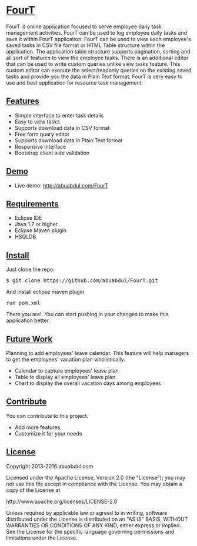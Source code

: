 <h1 id="fourt"><a href="#fourt" class="anchor">FourT</a></h1>

<p> FourT is online application focused to serve employee daily task management activities. FourT can be used to log employee daily tasks and save it within FourT application. FourT can be used to view each employee's saved tasks in CSV file format or HTML Table structure within the application. The application table structure supports pagination, sorting and all sort of features to view the employee tasks. There is an additional editor that can be used to write custom queries unlike view tasks feature. This custom editor can execute the select/readonly queries on the existing saved tasks and provide you the data in Plain Text format. FourT is very easy to use and best application for resource task management.</p>

<h2 id="features"><a href="#features" class="anchor">Features</a></h2>

<ul>
<li>Simple interface to enter task details</li>
<li>Easy to view tasks</li>
<li>Supports download data in CSV format</li>
<li>Free form query editor</li>
<li>Supports download data in Plain Text format</li>
<li>Responsive interface</li>
<li>Bootstrap client side validation</li>
</ul>


<h2 id="demo"><a href="#demo" class="anchor">Demo</a></h2>

<ul>
<li>Live demo: <a href="http://abuabdul.com/FourT">http://abuabdul.com/FourT</a></li>
</ul>


<h2 id="requirements"><a href="#requirements" class="anchor">Requirements</a></h2>

<ul>
<li>Eclipse IDE</li>
<li>Java 1.7 or higher</li>
<li>Eclipse Maven plugin</li>
<li>HSQLDB</li>
</ul>


<h2 id="install"><a href="#install" class="anchor">Install</a></h2>

<p>Just clone the repo:</p>

<pre class="no-highlight">$ git clone https://github.com/abuabdul/FourT.git</pre>


<p>And install eclipse maven plugin</p>

<pre class="no-highlight">run pom.xml</pre>


<p>There you are!. You can start pushing in your changes to make this application better.</p>

<h2 id="futurework"><a href="#futurework" class="anchor">Future Work</a></h2>

<p>Planning to add employees' leave calendar. This feature will help managers to get the employees' vacation plan wholistically.</p>

<ul>
<li>Calendar to capture employees' leave plan</li>
<li>Table to display all employees' leave plan</li>
<li>Chart to display the overall vacation days among employees</li>
</ul>

<h2 id="contribute"><a href="#contribute" class="anchor">Contribute</a></h2>

<p>You can contribute to this project.</p>

<ul>
<li>Add more features</li>
<li>Customize it for your needs</li>
</ul>


<h2 id="license"><a href="#license" class="anchor">License</a></h2>

<p>Copyright 2013-2016 abuabdul.com</p>

<p>Licensed under the Apache License, Version 2.0 (the "License");
you may not use this file except in compliance with the License.
You may obtain a copy of the License at</p>

<p> http://www.apache.org/licenses/LICENSE-2.0</p>

<p>Unless required by applicable law or agreed to in writing, software
distributed under the License is distributed on an "AS IS" BASIS,
WITHOUT WARRANTIES OR CONDITIONS OF ANY KIND, either express or implied.
See the License for the specific language governing permissions and
limitations under the License.</p>


